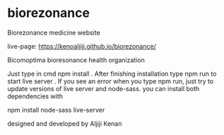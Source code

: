 # biorezonance
Biorezonance medicine website

live-page: https://kenoaljiji.github.io/biorezonance/

Bicomoptima bioresonance health organization  

Just type in cmd npm install . After finishing installation type npm run to start live server .
If you see an error when you type npm run, just try to update versions of live server and node-sass. 
you can install both dependencies with

npm install node-sass live-server

designed and developed by Aljiji Kenan
